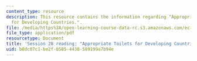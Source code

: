 ```yaml
---
content_type: resource
description: This resource contains the information regarding "Appropriate Toilets
  for Developing Countries.".
file: /media/https%3A/open-learning-course-data-rc.s3.amazonaws.com/ec-701j-d-lab-i-development-fall-2009/b8dc07c1be2f05854438589199a7b94e_MITEC_701JF09_read28_toilet.pdf
file_type: application/pdf
resourcetype: Document
title: 'Session 28 reading: "Appropriate Toilets for Developing Countries."'
uid: b8dc07c1-be2f-0585-4438-589199a7b94e
---
```

